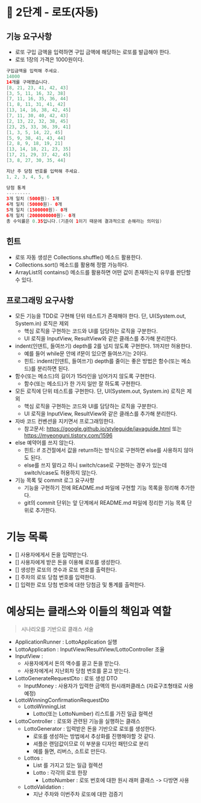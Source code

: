 # 🚀 2단계 - 로또(자동)
## 기능 요구사항
* 로또 구입 금액을 입력하면 구입 금액에 해당하는 로또를 발급해야 한다.   
* 로또 1장의 가격은 1000원이다.    
  
```java
구입금액을 입력해 주세요.  
14000
14개를 구매했습니다.
[8, 21, 23, 41, 42, 43]
[3, 5, 11, 16, 32, 38]
[7, 11, 16, 35, 36, 44]
[1, 8, 11, 31, 41, 42]
[13, 14, 16, 38, 42, 45]
[7, 11, 30, 40, 42, 43]
[2, 13, 22, 32, 38, 45]
[23, 25, 33, 36, 39, 41]
[1, 3, 5, 14, 22, 45]
[5, 9, 38, 41, 43, 44]
[2, 8, 9, 18, 19, 21]
[13, 14, 18, 21, 23, 35]
[17, 21, 29, 37, 42, 45]
[3, 8, 27, 30, 35, 44]

지난 주 당첨 번호를 입력해 주세요.
1, 2, 3, 4, 5, 6

당첨 통계
---------
3개 일치 (5000원)- 1개
4개 일치 (50000원)- 0개
5개 일치 (1500000원)- 0개
6개 일치 (2000000000원)- 0개
총 수익률은 0.35입니다.(기준이 1이기 때문에 결과적으로 손해라는 의미임)
```  
## 힌트  
* 로또 자동 생성은 Collections.shuffle() 메소드 활용한다.   
* Collections.sort() 메소드를 활용해 정렬 가능하다.   
* ArrayList의 contains() 메소드를 활용하면 어떤 값이 존재하는지 유무를 판단할 수 있다.   

## 프로그래밍 요구사항
* 모든 기능을 TDD로 구현해 단위 테스트가 존재해야 한다. 단, UI(System.out, System.in) 로직은 제외
  * 핵심 로직을 구현하는 코드와 UI를 담당하는 로직을 구분한다.
  * UI 로직을 InputView, ResultView와 같은 클래스를 추가해 분리한다.
* indent(인덴트, 들여쓰기) depth를 2를 넘지 않도록 구현한다. 1까지만 허용한다.
  * 예를 들어 while문 안에 if문이 있으면 들여쓰기는 2이다.
  * 힌트: indent(인덴트, 들여쓰기) depth를 줄이는 좋은 방법은 함수(또는 메소드)를 분리하면 된다.
* 함수(또는 메소드)의 길이가 15라인을 넘어가지 않도록 구현한다.
  * 함수(또는 메소드)가 한 가지 일만 잘 하도록 구현한다.
* 모든 로직에 단위 테스트를 구현한다. 단, UI(System.out, System.in) 로직은 제외
  * 핵심 로직을 구현하는 코드와 UI를 담당하는 로직을 구분한다.
  * UI 로직을 InputView, ResultView와 같은 클래스를 추가해 분리한다.
* 자바 코드 컨벤션을 지키면서 프로그래밍한다.
  * 참고문서: https://google.github.io/styleguide/javaguide.html 또는 https://myeonguni.tistory.com/1596
* else 예약어를 쓰지 않는다.
  * 힌트: if 조건절에서 값을 return하는 방식으로 구현하면 else를 사용하지 않아도 된다.
  * else를 쓰지 말라고 하니 switch/case로 구현하는 경우가 있는데 switch/case도 허용하지 않는다.
* 기능 목록 및 commit 로그 요구사항
  * 기능을 구현하기 전에 README.md 파일에 구현할 기능 목록을 정리해 추가한다.
  * git의 commit 단위는 앞 단계에서 README.md 파일에 정리한 기능 목록 단위로 추가한다.  
    
# 기능 목록 
* [] 사용자에게서 돈을 입력받는다.
* [] 사용자에게 받은 돈을 이용해 로또를 생성한다.
* [] 생성한 로또의 갯수과 로또 번호를 출력한다.  
* [] 주차의 로또 당첨 번호를 입력한다.  
* [] 입력한 로또 당첨 번호에 대한 당첨금 및 통계를 출력한다.   

# 예상되는 클래스와 이들의 책임과 역할
> 시나리오를 기반으로 클래스 서술 
 
* ApplicationRunner : LottoApplication 실행
* LottoApplication : InputView/ResultView/LottoController 조율 
* InputView : 
  * 사용자에게서 돈의 액수를 묻고 돈을 받는다.
  * 사용자에게서 지난회차 당첨 번호를 묻고 받는다.
* LottoGenerateRequestDto : 로또 생성 DTO 
  * InputMoney : 사용자가 입력한 금액의 원시래퍼클래스 (자료구조형태로 사용예정)
* LottoWinningConfirmationRequestDto
  * LottoWinningList
    * Lotto(또는 LottoNumber) 리스트를 가진 일급 컬렉션
* LottoController : 로또와 관련된 기능을 실행하는 클래스 
  * LottoGenerator : 입력받은 돈을 기반으로 로또를 생성한다.  
    * 로또를 생성하는 방법에서 추상화를 진행해야할 것 같다.
    * 셔플은 랜덤값이므로 이 부분을 디자인 패턴으로 분리 
    * 예를 들면, 리버스, 소트로 만든다.
  * Lottos : 
    * List<Lotto> 를 가지고 있는 일급 컬렉션
    * Lotto : 각각의 로또 한장
      * LottoNumber : 로또 번호에 대한 원시 래퍼 클래스 -> 다방면 사용  
  * LottoValidation :
    * 지난 주차와 이번주차 로또에 대한 검증기 
    